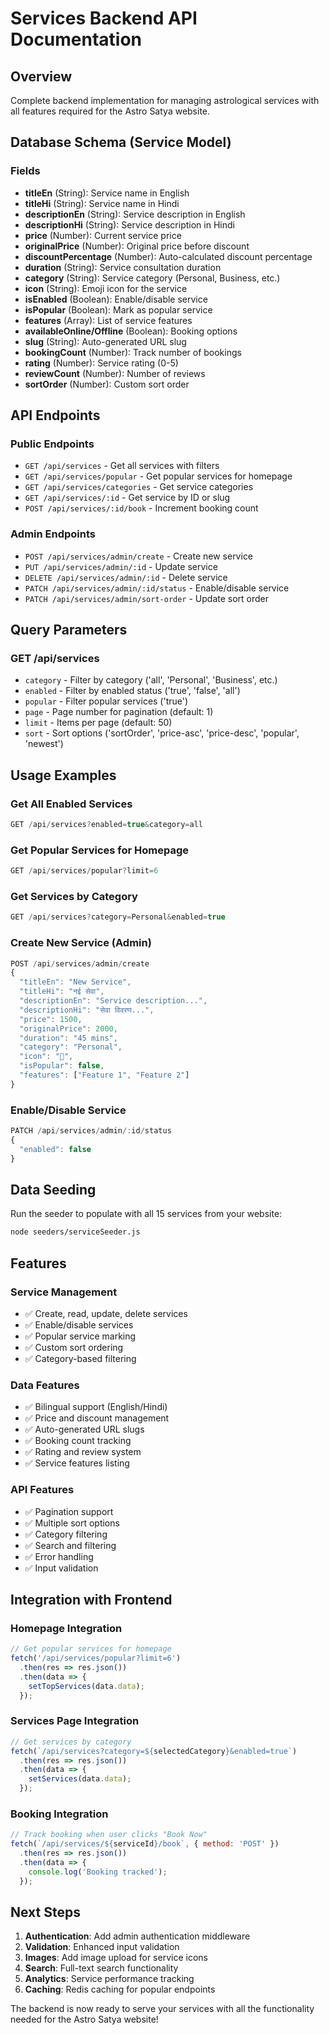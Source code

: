 # Services Backend API Documentation

## Overview
Complete backend implementation for managing astrological services with all features required for the Astro Satya website.

## Database Schema (Service Model)

### Fields
- **titleEn** (String): Service name in English
- **titleHi** (String): Service name in Hindi
- **descriptionEn** (String): Service description in English  
- **descriptionHi** (String): Service description in Hindi
- **price** (Number): Current service price
- **originalPrice** (Number): Original price before discount
- **discountPercentage** (Number): Auto-calculated discount percentage
- **duration** (String): Service consultation duration
- **category** (String): Service category (Personal, Business, etc.)
- **icon** (String): Emoji icon for the service
- **isEnabled** (Boolean): Enable/disable service
- **isPopular** (Boolean): Mark as popular service
- **features** (Array): List of service features
- **availableOnline/Offline** (Boolean): Booking options
- **slug** (String): Auto-generated URL slug
- **bookingCount** (Number): Track number of bookings
- **rating** (Number): Service rating (0-5)
- **reviewCount** (Number): Number of reviews
- **sortOrder** (Number): Custom sort order

## API Endpoints

### Public Endpoints
- `GET /api/services` - Get all services with filters
- `GET /api/services/popular` - Get popular services for homepage
- `GET /api/services/categories` - Get service categories
- `GET /api/services/:id` - Get service by ID or slug
- `POST /api/services/:id/book` - Increment booking count

### Admin Endpoints
- `POST /api/services/admin/create` - Create new service
- `PUT /api/services/admin/:id` - Update service
- `DELETE /api/services/admin/:id` - Delete service
- `PATCH /api/services/admin/:id/status` - Enable/disable service
- `PATCH /api/services/admin/sort-order` - Update sort order

## Query Parameters

### GET /api/services
- `category` - Filter by category ('all', 'Personal', 'Business', etc.)
- `enabled` - Filter by enabled status ('true', 'false', 'all')
- `popular` - Filter popular services ('true')
- `page` - Page number for pagination (default: 1)
- `limit` - Items per page (default: 50)
- `sort` - Sort options ('sortOrder', 'price-asc', 'price-desc', 'popular', 'newest')

## Usage Examples

### Get All Enabled Services
```javascript
GET /api/services?enabled=true&category=all
```

### Get Popular Services for Homepage
```javascript
GET /api/services/popular?limit=6
```

### Get Services by Category
```javascript
GET /api/services?category=Personal&enabled=true
```

### Create New Service (Admin)
```javascript
POST /api/services/admin/create
{
  "titleEn": "New Service",
  "titleHi": "नई सेवा",
  "descriptionEn": "Service description...",
  "descriptionHi": "सेवा विवरण...",
  "price": 1500,
  "originalPrice": 2000,
  "duration": "45 mins",
  "category": "Personal",
  "icon": "🔮",
  "isPopular": false,
  "features": ["Feature 1", "Feature 2"]
}
```

### Enable/Disable Service
```javascript
PATCH /api/services/admin/:id/status
{
  "enabled": false
}
```

## Data Seeding

Run the seeder to populate with all 15 services from your website:
```bash
node seeders/serviceSeeder.js
```

## Features

### Service Management
- ✅ Create, read, update, delete services
- ✅ Enable/disable services
- ✅ Popular service marking
- ✅ Custom sort ordering
- ✅ Category-based filtering

### Data Features
- ✅ Bilingual support (English/Hindi)
- ✅ Price and discount management
- ✅ Auto-generated URL slugs
- ✅ Booking count tracking
- ✅ Rating and review system
- ✅ Service features listing

### API Features  
- ✅ Pagination support
- ✅ Multiple sort options
- ✅ Category filtering
- ✅ Search and filtering
- ✅ Error handling
- ✅ Input validation

## Integration with Frontend

### Homepage Integration
```javascript
// Get popular services for homepage
fetch('/api/services/popular?limit=6')
  .then(res => res.json())
  .then(data => {
    setTopServices(data.data);
  });
```

### Services Page Integration
```javascript
// Get services by category
fetch(`/api/services?category=${selectedCategory}&enabled=true`)
  .then(res => res.json())
  .then(data => {
    setServices(data.data);
  });
```

### Booking Integration
```javascript
// Track booking when user clicks "Book Now"
fetch(`/api/services/${serviceId}/book`, { method: 'POST' })
  .then(res => res.json())
  .then(data => {
    console.log('Booking tracked');
  });
```

## Next Steps

1. **Authentication**: Add admin authentication middleware
2. **Validation**: Enhanced input validation
3. **Images**: Add image upload for service icons
4. **Search**: Full-text search functionality
5. **Analytics**: Service performance tracking
6. **Caching**: Redis caching for popular endpoints

The backend is now ready to serve your services with all the functionality needed for the Astro Satya website!